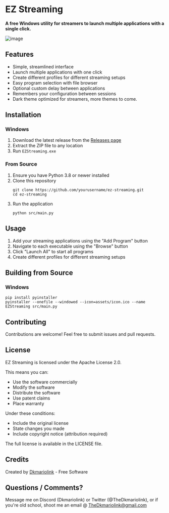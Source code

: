 # EZ Streaming

**A free Windows utility for streamers to launch multiple applications with a single click.**

![image](https://github.com/user-attachments/assets/3018908e-4913-4e4f-9b7d-870abaf5f77d)




## Features

- Simple, streamlined interface
- Launch multiple applications with one click
- Create different profiles for different streaming setups
- Easy program selection with file browser
- Optional custom delay between applications
- Remembers your configuration between sessions
- Dark theme optimized for streamers, more themes to come.

## Installation

### Windows

1. Download the latest release from the [Releases page](https://github.com/dkmariolink/ez-streaming/releases)
2. Extract the ZIP file to any location
3. Run `EZStreaming.exe`

### From Source

1. Ensure you have Python 3.8 or newer installed
2. Clone this repository
   ```
   git clone https://github.com/yourusername/ez-streaming.git
   cd ez-streaming
   ```
3. Run the application
   ```
   python src/main.py
   ```

## Usage

1. Add your streaming applications using the "Add Program" button
2. Navigate to each executable using the "Browse" button
3. Click "Launch All" to start all programs
4. Create different profiles for different streaming setups

## Building from Source

### Windows

```
pip install pyinstaller
pyinstaller --onefile --windowed --icon=assets/icon.ico --name EZStreaming src/main.py
```

## Contributing

Contributions are welcome! Feel free to submit issues and pull requests.

## License

EZ Streaming is licensed under the Apache License 2.0.

This means you can:
- Use the software commercially
- Modify the software
- Distribute the software
- Use patent claims
- Place warranty

Under these conditions:
- Include the original license
- State changes you made
- Include copyright notice (attribution required)

The full license is available in the LICENSE file.

## Credits

Created by [Dkmariolink](https://x.com/TheDkmariolink) - Free Software

## Questions / Comments?

 Message me on Discord (Dkmariolink) or Twitter (@TheDkmariolink), or if you're old school, shoot me an email @ TheDkmariolink@gmail.com
